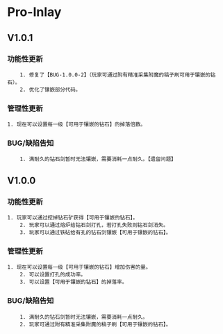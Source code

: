 # Pro-Inlay

## V1.0.1

### 功能性更新
        1. 修复了【BUG-1.0.0-2】（玩家可通过附有精准采集附魔的稿子刷可用于镶嵌的钻石）。
        2. 优化了镶嵌部分代码。

### 管理性更新
	1. 现在可以设置每一级【可用于镶嵌的钻石】的掉落倍数。

### BUG/缺陷告知
        1. 满耐久的钻石剑暂时无法镶嵌，需要消耗一点耐久。【遗留问题】

## V1.0.0

### 功能性更新
	1. 玩家可以通过挖掉钻石矿获得【可用于镶嵌的钻石】。
        2. 玩家可以通过熔炉给钻石剑打孔，若打孔失败则钻石剑消失。
        3. 玩家可以通过铁砧给有孔的钻石剑镶嵌【可用于镶嵌的钻石】。

### 管理性更新
	1. 现在可以设置每一级【可用于镶嵌的钻石】增加伤害的量。
        2. 可以设置打孔的成功率。
        3. 可以设置【可用于镶嵌的钻石】的掉落率。

### BUG/缺陷告知
        1. 满耐久的钻石剑暂时无法镶嵌，需要消耗一点耐久。
        2. 玩家可通过附有精准采集附魔的稿子刷【可用于镶嵌的钻石】。
